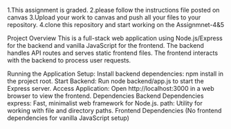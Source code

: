 1.This assignment is graded.
2.please follow the instructions file posted on canvas
3.Upload your work to canvas and push all your files to your repository.
4.clone this repository and start working on the Assignmnet-4&5

Project Overview
This is a full-stack web application using Node.js/Express for the backend and vanilla JavaScript for the frontend. The backend handles API routes and serves static frontend files. The frontend interacts with the backend to process user requests.

Running the Application
Setup:
Install backend dependencies: npm install in the project root.
Start Backend:
Run node backend/app.js to start the Express server.
Access Application:
Open http://localhost:3000 in a web browser to view the frontend.
Dependencies
Backend Dependencies
express: Fast, minimalist web framework for Node.js.
path: Utility for working with file and directory paths.
Frontend Dependencies
(No frontend dependencies for vanilla JavaScript setup)
